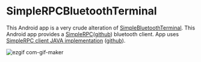 # SimpleRPCBluetoothTerminal

This Android app is a very crude alteration of [SimpleBluetoothTerminal](https://github.com/kai-morich/SimpleBluetoothTerminal).
This Android app provides a [SimpleRPC](https://simplerpc.readthedocs.io/en/latest/)([github](https://github.com/jfjlaros/simpleRPC/)) bluetooth client. App uses [SimpleRPC client JAVA implementation](https://search.maven.org/search?q=a:arduino-simple-rpc) ([github](https://github.com/aleksas/arduino-java-simple-rpc)).

![ezgif com-gif-maker](https://user-images.githubusercontent.com/594470/183281500-2e61592c-1436-42f5-9819-ed163207efe7.gif)

